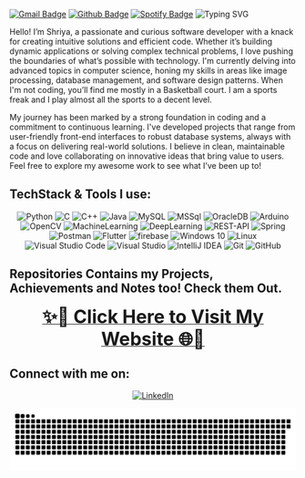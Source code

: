 



[![Gmail Badge](https://img.shields.io/badge/-shriyasenthil59@gmail.com-c14438?style=flat&logo=Gmail&logoColor=white&link=mailto:shriyasenthil59@gmail.com)](mailto:shriyasenthil59@gmail.com) [![Github Badge](https://img.shields.io/badge/-AnirudhRamesh-grey?style=flat&logo=github&logoColor=white&link=https://github.com/anirudhr09/)](https://github.com/shriya-5/) [![Spotify Badge](https://img.shields.io/badge/-SpotifyPodcast-c14438?style=flat&logo=Spotify&logoColor=white&color=green&link=https://twitter.com/@crazycoder21/)](https://www.twitter.com/@crazycoder21/)
![Typing SVG](https://readme-typing-svg.herokuapp.com?color=18A4F7&size=40&width=900&height=100&lines=Welcome+to+my+page!)
<p align='left'>Hello! I’m Shriya, a passionate and curious software developer with a knack for creating intuitive solutions and efficient code. Whether it’s building dynamic applications or solving complex technical problems, I love pushing the boundaries of what’s possible with technology. I'm currently delving into advanced topics in computer science, honing my skills in areas like image processing, database management, and software design patterns. When I'm not coding, you’ll find me mostly in a Basketball court. I am a sports freak and I play almost all the sports to a decent level. 

My journey has been marked by a strong foundation in coding and a commitment to continuous learning. I've developed projects that range from user-friendly front-end interfaces to robust database systems, always with a focus on delivering real-world solutions. I believe in clean, maintainable code and love collaborating on innovative ideas that bring value to users. Feel free to explore my awesome work to see what I’ve been up to!</p>

## TechStack & Tools I use:

<p align="center">
<img alt="Python" src="https://img.shields.io/badge/python-%2314354C.svg?style=for-the-badge&logo=python&logoColor=white"/>
<img alt="C" src="https://img.shields.io/badge/c-%2300599C.svg?style=for-the-badge&logo=c&logoColor=white"/>
<img alt="C++" src="https://img.shields.io/badge/c++-%2300599C.svg?style=for-the-badge&logo=c%2B%2B&ogoColor=white"/>
<img alt="Java" src="https://img.shields.io/badge/java-%23ED8B00.svg?style=for-the-badge&logo=java&logoColor=white"/>
 <img alt="MySQL" src="https://img.shields.io/badge/mysql-%2300f.svg?style=for-the-badge&logo=mysql&logoColor=white"/>
 <img alt="MSSql" src="https://img.shields.io/badge/microsoft_Sql_Server-yellow.svg?style=for-the-badge&logoColor=white"/>
 <img alt="OracleDB" src ="https://img.shields.io/badge/oracleDB-%23F00000.svg?style=for-the-badge&logo=oracle&logoColor=white" />
 <img alt="Arduino" src="https://img.shields.io/badge/-Arduino-00979D?style=for-the-badge&logo=Arduino&logoColor=white"/>
 <img alt="OpenCV" src="https://img.shields.io/badge/opencv-%23white.svg?style=for-the-badge&logo=opencv&logoColor=white"/>
 <img alt="MachineLearning" src="https://img.shields.io/badge/-Machine_Learning-blue.svg?style=for-the-badge&logo=ml&logoColor=white"/>
 <img alt="DeepLearning" src="https://img.shields.io/badge/Deep_Learning-black.svg?style=for-the-badge&logo=deeplearning&logoColor=white"/>
 <img alt="REST-API" src="https://img.shields.io/badge/RESTapi-430098?style=for-the-badge&logo=RESTapi&logoColor=white"/>
 <img alt="Spring" src="https://img.shields.io/badge/Spring-6DB33F?style=for-the-badge&logo=spring&logoColor=white"/>
 <img alt="Postman" src="https://img.shields.io/badge/Postman-FF6C37?style=for-the-badge&logo=Postman&logoColor=white" />
 <img alt="Flutter" src="https://img.shields.io/badge/Flutter-02569B?style=for-the-badge&logo=flutter&logoColor=white"/>
 <img alt="firebase" src="https://img.shields.io/badge/firebase-ffca28?style=for-the-badge&logo=firebase&logoColor=black"/>
  <img alt="Windows 10" src="https://img.shields.io/badge/Windows-0078D6?style=for-the-badge&logo=windows&logoColor=white" />
  <img alt="Linux" src="https://img.shields.io/badge/Ubuntu-E95420?style=for-the-badge&logo=linuxserver&logoColor=white" />
  <img alt="Visual Studio Code" src="https://img.shields.io/badge/VisualStudioCode-0078d7.svg?style=for-the-badge&logo=visual-studio-code&logoColor=white"/>
  <img alt="Visual Studio" src="https://img.shields.io/badge/VisualStudio-5C2D91.svg?style=for-the-badge&logo=visual-studio&logoColor=white"/>
  <img alt="IntelliJ IDEA" src="https://img.shields.io/badge/IntelliJIDEA-000000.svg?style=for-the-badge&logo=intellij-idea&logoColor=white"/>
  <img alt="Git" src="https://img.shields.io/badge/git-%23F05033.svg?style=for-the-badge&logo=git&logoColor=white"/>
  <img alt="GitHub" src="https://img.shields.io/badge/github-%23121011.svg?style=for-the-badge&logo=github&logoColor=white"/>

</p>
 
## Repositories Contains my Projects, Achievements and Notes too! Check them Out.

<p align="center">
  <a href="https://shriya592002.wixstudio.com/mysite" target="_blank">
    <strong><span style="font-size: 32px;">✨🚀 Click Here to Visit My Website 🌐💫</span></strong>
  </a>
</p>

## Connect with me on: 

<p align="center">
  <a href="https://www.linkedin.com/in/sh05/" target="_blank">
    <img src="https://img.shields.io/badge/LinkedIn-%230077B5?style=for-the-badge&logo=linkedin&logoColor=white" alt="LinkedIn">
  </a>
</p>

<!--
<p align=center> <img src=https://komarev.com/ghpvc/?username=AnirudhRamesh alt=AnirudhRamesh /> </p>

<br><br>

![Anirudh's GitHub stats](https://github-readme-stats.vercel.app/api?username=AnirudhRamesh&count_private=true&theme=radical&show_icons=true)
![Top Langs](https://github-readme-stats.vercel.app/api/top-langs/?username=AnirudhRamesh&theme=blue-green)
<table>
  <tr>
   <center> <td><img src="https://github-profile-summary-cards.vercel.app/api/cards/profile-details?username=AnirudhRamesh&theme=solarized_dark"  display=block width=100% height=auto alt="1"></td></center>
   </tr>
  
</table>
-->

![snake](https://github.com/anirudhr09/anirudhr09/blob/anirudhr09-patch-1/github-contribution-grid-snake.svg)
